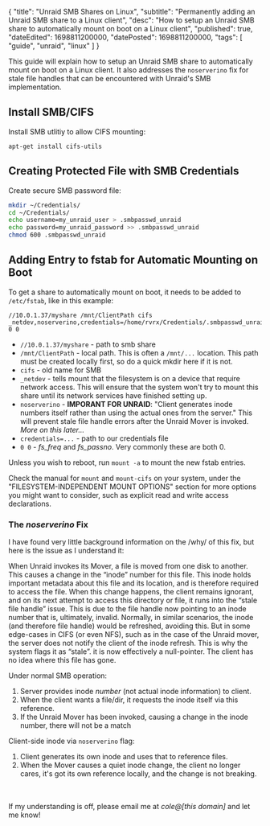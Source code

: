 {
  "title": "Unraid SMB Shares on Linux",
  "subtitle": "Permanently adding an Unraid SMB share to a Linux client",
  "desc": "How to setup an Unraid SMB share to automatically mount on boot on a Linux client",
  "published": true,
  "dateEdited": 1698811200000,
  "datePosted": 1698811200000,
  "tags": [ "guide", "unraid", "linux" ]
}
<!--# START POST #-->

This guide will explain how to setup an Unraid SMB share to automatically mount on boot on a Linux client. It also addresses the `noserverino` fix for stale file handles that can be encountered with Unraid's SMB implementation.

## Install SMB/CIFS
Install SMB utlitiy to allow CIFS mounting: 
```
apt-get install cifs-utils
```

## Creating Protected File with SMB Credentials
Create secure SMB password file:
```bash
mkdir ~/Credentials/
cd ~/Credentials/
echo username=my_unraid_user > .smbpasswd_unraid
echo password=my_unraid_password >> .smbpasswd_unraid
chmod 600 .smbpasswd_unraid
```

## Adding Entry to fstab for Automatic Mounting on Boot
To get a share to automatically mount on boot, it needs to be added to `/etc/fstab`, like in this example:
```
//10.0.1.37/myshare /mnt/ClientPath cifs _netdev,noserverino,credentials=/home/rvrx/Credentials/.smbpasswd_unraid 0 0
```
* `//10.0.1.37/myshare` - path to smb share
* `/mnt/ClientPath` - local path. This is often a `/mnt/...` location. This path must be created locally first, so do a quick mkdir here if it is not.
* `cifs` - old name for SMB
* `_netdev` - tells mount that the filesystem is on a device that require network access. This will ensure that the system won't try to mount this share until its network services have finished setting up.
* `noserverino` - **IMPORANT FOR UNRAID**: "Client generates inode numbers itself rather than using the actual ones from the server." This will prevent stale file handle errors after the Unraid Mover is invoked. *More on this later...*
* `credentials=...` - path to our credentials file
* `0 0` - *fs_freq* and *fs_passno*. Very commonly these are both 0.


Unless you wish to reboot, run `mount -a` to mount the new fstab entries.

Check the manual for `mount` and `mount-cifs` on your system, under the "FILESYSTEM-INDEPENDENT MOUNT OPTIONS" section for more options you might want to consider, such as explicit read and write access declarations.


### The *noserverino* Fix
I have found very little background information on the /why/ of this fix, but here is the issue as I understand it:

When Unraid invokes its Mover, a file is moved from one disk to another. This causes a change in the “inode” number for this file. This inode holds important metadata about this file and its location, and is therefore required to access the file. When this change happens, the client remains ignorant, and on its next attempt to access this directory or file, it runs into the “stale file handle” issue. This is due to the file handle now pointing to an inode number that is, ultimately, invalid. Normally, in similar scenarios, the inode (and therefore file handle) would be refreshed, avoiding this. But in some edge-cases in CIFS (or even NFS), such as in the case of the Unraid mover, the server does not notify the client of the inode refresh. This is why the system flags it as “stale”. it is now effectively a null-pointer. The client has no idea where this file has gone.

Under normal SMB operation:
1. Server provides inode *number* (not actual inode information) to client.
2. When the client wants a file/dir, it requests the inode itself via this reference.
3. If the Unraid Mover has been invoked, causing a change in the inode number, there will not be a match


Client-side inode via `noserverino` flag:
1. Client generates its own inode and uses that to reference files.
2. When the Mover causes a quiet inode change, the client no longer cares, it's got its own reference locally, and the change is not breaking.

\
\
If my understanding is off, please email me at *cole@[this domain]* and let me know!